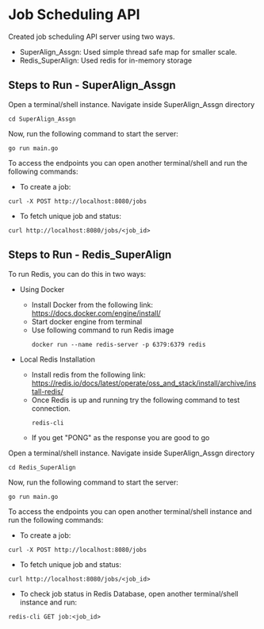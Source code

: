 # Job Scheduling API
Created job scheduling API server using two ways.
- SuperAlign_Assgn: Used simple thread safe map for smaller scale.
- Redis_SuperAlign: Used redis for in-memory storage


## Steps to Run - SuperAlign_Assgn
Open a terminal/shell instance. Navigate inside SuperAlign_Assgn directory
```
cd SuperAlign_Assgn
```

Now, run the following command to start the server:
```
go run main.go
```

To access the endpoints you can open another terminal/shell and run the following commands:
- To create a job:
```
curl -X POST http://localhost:8080/jobs
```

- To fetch unique job and status:
```
curl http://localhost:8080/jobs/<job_id>
```


## Steps to Run - Redis_SuperAlign
To run Redis, you can do this in two ways:
- Using Docker
  - Install Docker from the following link: https://docs.docker.com/engine/install/
  - Start docker engine from terminal
  - Use following command to run Redis image
    ```
    docker run --name redis-server -p 6379:6379 redis
    ```

- Local Redis Installation
  - Install redis from the following link: https://redis.io/docs/latest/operate/oss_and_stack/install/archive/install-redis/
  - Once Redis is up and running try the following command to test connection.
    ```
    redis-cli
    ```
  - If you get "PONG" as the response you are good to go


Open a terminal/shell instance. Navigate inside SuperAlign_Assgn directory
```
cd Redis_SuperAlign
```

Now, run the following command to start the server:
```
go run main.go
```

To access the endpoints you can open another terminal/shell instance and run the following commands:
- To create a job:
```
curl -X POST http://localhost:8080/jobs
```

- To fetch unique job and status:
```
curl http://localhost:8080/jobs/<job_id>
```

- To check job status in Redis Database, open another terminal/shell instance and run:
```
redis-cli GET job:<job_id>
```
